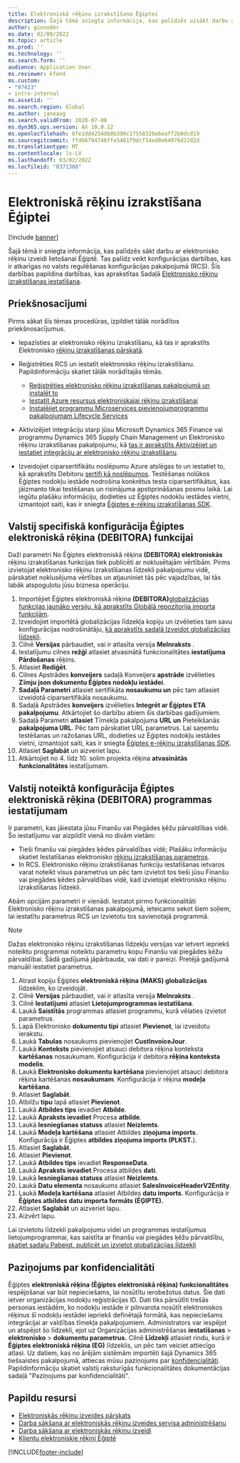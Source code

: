 ```yaml
---
title: Elektroniskā rēķinu izrakstīšana Ēģiptei
description: Šajā tēmā sniegta informācija, kas palīdzēs uzsākt darbu ar elektronisko rēķinu izrakstīšanu Ēģiptei Microsoft Dynamics 365 Finance un Dynamics 365 Supply Chain Management.
author: gionoder
ms.date: 02/09/2022
ms.topic: article
ms.prod: ''
ms.technology: ''
ms.search.form: ''
audience: Application User
ms.reviewer: kfend
ms.custom:
- "97423"
- intro-internal
ms.assetid: ''
ms.search.region: Global
ms.author: janeaug
ms.search.validFrom: 2020-07-08
ms.dyn365.ops.version: AX 10.0.12
ms.openlocfilehash: 6fe1dd4254db8b390c17558320a6eaff2b0dcd19
ms.sourcegitcommit: ffdb6794746ffe5461f9dcf34ed8e64976d22d2d
ms.translationtype: MT
ms.contentlocale: lv-LV
ms.lasthandoff: 03/02/2022
ms.locfileid: "8371360"
---
```

# <a name="electronic-invoicing-for-egypt"></a>Elektroniskā rēķinu izrakstīšana Ēģiptei

[!include [banner](../includes/banner.md)]

Šajā tēmā ir sniegta informācija, kas palīdzēs sākt darbu ar elektronisko rēķinu izveidi lietošanai Ēģiptē. Tas palīdz veikt konfigurācijas darbības, kas ir atkarīgas no valsts regulēšanas konfigurācijas pakalpojumā (RCS). Šīs darbības papildina darbības, kas aprakstītas Sadaļā [Elektronisko rēķinu izrakstīšanas iestatīšana](e-invoicing-set-up-overview.md).

## <a name="prerequisites"></a>Priekšnosacījumi

Pirms sākat šīs tēmas procedūras, izpildiet tālāk norādītos priekšnosacījumus.

- Iepazīsties ar elektronisko rēķinu izrakstīšanu, kā tas ir aprakstīts Elektronisko [rēķinu izrakstīšanas pārskatā](e-invoicing-service-overview.md).
- Reģistrēties RCS un iestatīt elektronisko rēķinu izrakstīšanu. Papildinformāciju skatiet tālāk norādītajās tēmās.

    - [Reģistrēties elektronisko rēķinu izrakstīšanas pakalpojumā un instalēt to](e-invoicing-sign-up-install.md)
    - [Iestatīt Azure resursus elektroniskajai rēķinu izrakstīšanai](e-invoicing-set-up-azure-resources.md)
    - [Instalējiet programmu Microservices pievienojumprogrammu pakalpojumam Lifecycle Services](e-invoicing-install-add-in-microservices-lcs.md)
    
- Aktivizējiet integrāciju starp jūsu Microsoft Dynamics 365 Finance vai programmu Dynamics 365 Supply Chain Management un Elektronisko rēķinu izrakstīšanas pakalpojumu, kā [tas ir aprakstīts Aktivizējiet un iestatiet integrāciju ar elektronisko rēķinu izrakstīšanu](e-invoicing-activate-setup-integration.md).
- Izveidojiet ciparsertifikātu noslēpumu Azure atslēgas to un iestatiet to, kā aprakstīts Debitoru [sertifi kā noslēpumos](e-invoicing-customer-certificates-secrets.md). Testēšanas nolūkos Ēģiptes nodokļu iestāde nodrošina konkrētus testa ciparsertifikātus, kas jāizmanto tikai testēšanas un risinājuma apstiprināšanas posmu laikā. Lai iegūtu plašāku informāciju, dodieties uz Ēģiptes nodokļu iestādes vietni, izmantojot saiti, kas ir sniegta [Ēģiptes e-rēķinu izrakstīšanas SDK](https://sdk.sit.invoicing.eta.gov.eg/faq/).

## <a name="country-specific-configuration-for-the-egyptian-electronic-invoice-eg-feature"></a>Valstij specifiskā konfigurācija Ēģiptes elektroniskā rēķina (DEBITORA) funkcijai

Daži parametri No Ēģiptes elektroniskā rēķina **(DEBITORA) elektroniskās** rēķinu izrakstīšanas funkcijas tiek publicēti ar noklusētajām vērtībām. Pirms izvietojat elektronisko rēķinu izrakstīšanas līdzekli pakalpojumu vidē, pārskatiet noklusējuma vērtības un atjauniniet tās pēc vajadzības, lai tās labāk atspoguļotu jūsu biznesa operāciju.

1. Importējiet Ēģiptes elektroniskā rēķina **(DEBITORA)**[globalizācijas funkcijas jaunāko versiju, kā aprakstīts Globālā repozitorija importa funkcijām](e-invoicing-import-feature-global-repository.md).
2. Izveidojiet importētā globalizācijas līdzekļa kopiju un izvēlieties tam savu konfigurācijas nodrošinātāju, [kā aprakstīts sadaļā Izveidot globalizācijas līdzekli](e-invoicing-create-new-globalization-feature.md).
3. Cilnē **Versijas** pārbaudiet, vai ir atlasīta versija **Melnraksts** .
4. Iestatījumu cilnes **režģī** atlasiet atvasinātā funkcionalitātes **iestatījuma Pārdošanas** rēķins.
5. Atlasiet **Rediģēt**.
6. Cilnes Apstrādes **konveijers** sadaļā Konveijera **apstrāde** izvēlieties **Zīmju json dokumentu Ēģiptes nodokļu iestādei**.
7. **Sadaļā Parametri** atlasiet sertifikāta **nosaukumu un** pēc tam atlasiet izveidotā ciparsertifikāla nosaukumu.
8. Sadaļā Apstrādes **konveijers** izvēlieties **Integrēt ar Ēģiptes ETA pakalpojumu**. Atkārtojiet šo darbību abiem šīs darbības gadījumiem.
9. Sadaļā Parametri **atlasiet** Tīmekļa pakalpojuma **URL un** Pieteikšanās **pakalpojuma URL**. Pēc tam pārskatiet URL parametrus. Lai saņemtu testēšanas un ražošanas URL, dodieties uz Ēģiptes nodokļu iestādes vietni, izmantojot saiti, kas ir sniegta [Ēģiptes e-rēķinu izrakstīšanas SDK](https://sdk.sit.invoicing.eta.gov.eg/faq/).
10. Atlasiet **Saglabāt** un aizveriet lapu.
11. Atkārtojiet no 4. līdz 10. solim projekta rēķina **atvasinātās funkcionalitātes** iestatījumam.

## <a name="country-specific-configuration-for-the-egyptian-electronic-invoice-eg-application-setup"></a>Valstij noteiktā konfigurācija Ēģiptes elektroniskā rēķina (DEBITORA) programmas iestatījumam

Ir parametri, kas jāiestata jūsu Finanšu vai Piegādes ķēžu pārvaldības vidē. Šo iestatījumu var aizpildīt vienā no divām vietām:

- Tieši finanšu vai piegādes ķēdes pārvaldības vidē; Plašāku informāciju skatiet Iestatīšanas elektronisko [rēķinu izrakstīšanas parametros](e-invoicing-set-up-parameters.md).
- In RCS. Elektronisko rēķinu izrakstīšanas funkciju iestatīšanas ietvaros varat noteikt visus parametrus un pēc tam izvietot tos tieši jūsu Finanšu vai piegādes ķēdes pārvaldības vidē, kad izvietojat elektronisko rēķinu izrakstīšanas līdzekli.

Abām opcijām parametri ir vienādi. Iestatot pirmo funkcionalitāti Elektronisko rēķinu izrakstīšanas pakalpojumā, ieteicams sekot šiem soļiem, lai iestatītu parametrus RCS un izvietotu tos savienotajā programmā.

> [!NOTE]
> Dažas elektronisko rēķinu izrakstīšanas līdzekļu versijas var ietvert iepriekš noteiktu programmai noteiktu parametru kopu Finanšu vai piegādes ķēžu pārvaldībai. Šādā gadījumā jāpārbauda, vai dati ir pareizi. Pretējā gadījumā manuāli iestatiet parametrus.

1. Atrast kopiju Ēģiptes **elektroniskā rēķina (MAKS) globalizācijas** līdzeklim, ko izveidojāt.
2. Cilnē **Versijas** pārbaudiet, vai ir atlasīta versija **Melnraksts** .
3. Cilnē **Iestatījumi** atlasiet **Lietojumprogrammas iestatīšana**.
4. Laukā **Saistītās** programmas atlasiet programmu, kurā vēlaties izvietot parametrus.
5. Lapā Elektronisko **dokumentu tipi** atlasiet **Pievienot**, lai izveidotu ierakstu.
6. Laukā **Tabulas** nosaukums pievienojiet **CustInvoiceJour**.
7. Laukā **Konteksts** pievienojiet atsauci debitora rēķina konteksta **kartēšanas** nosaukumam. Konfigurācija ir debitora **rēķina konteksta modelis**.
8. Laukā **Elektronisko dokumentu kartēšana** pievienojiet atsauci debitora rēķina kartēšanas **nosaukumam**. Konfigurācija ir rēķina **modeļa kartēšana**.
9. Atlasiet **Saglabāt**.
10. Atbilžu **tipu** lapā atlasiet **Pievienot**.
11. Laukā **Atbildes tips** ievadiet **Atbilde**.
12. Laukā **Apraksts ievadiet** Procesa **atbilde**.
13. Laukā **Iesniegšanas statuss** atlasiet **Neizlemts**.
14. Laukā **Modeļa kartēšana** atlasiet Atbildes **ziņojuma imports**. Konfigurācija ir Ēģiptes **atbildes ziņojuma imports (PLKST.**).
15. Atlasiet **Saglabāt**.
16. Atlasiet **Pievienot**.
17. Laukā **Atbildes tips** ievadiet **ResponseData**.
18. Laukā **Apraksts ievadiet** Procesa atbildes **dati**.
19. Laukā **Iesniegšanas statuss** atlasiet **Neizlemts**.
20. Laukā **Datu elementa** nosaukums atlasiet **SalesInvoiceHeaderV2Entity**.
21. Laukā **Modeļa kartēšana** atlasiet Atbildes **datu imports**. Konfigurācija ir **Ēģiptes atbildes datu importa formāts (ĒĢIPTE).**
22. Atlasiet **Saglabāt** un aizveriet lapu.
23. Aizvērt lapu.

Lai izvietotu līdzekli pakalpojumu videi un programmas iestatījumus lietojumprogrammai, kas saistīta ar finanšu vai piegādes ķēžu pārvaldību, [skatiet sadaļu Pabeigt, publicēt un izvietot globalizācijas līdzekli](e-invoicing-complete-publish-deploy-globalization-feature.md)

## <a name="privacy-notice"></a>Paziņojums par konfidencialitāti

Ēģiptes **elektroniskā rēķina (Ēģiptes elektroniskā rēķina) funkcionalitātes** iespējošanai var būt nepieciešams, lai nosūtītu ierobežotus datus. Šie dati ietver organizācijas nodokļu reģistrācijas ID. Dati tiks pārsūtīti trešās personas iestādēm, ko nodokļu iestāde ir pilnvarota nosūtīt elektroniskos rēķinus šī nodokļu iestādei iepriekš definētajā formātā, kas nepieciešams integrācijai ar valdības tīmekļa pakalpojumiem. Administrators var iespējot un atspējot šo līdzekli, ejot uz Organizācijas administrēšanas **iestatīšanas** \> **elektronisko** \> **dokumentu parametrus.** Cilnē **Līdzekļi** atlasiet rindu, kurā ir **Ēģiptes elektroniskā rēķina (EG)** līdzeklis, un pēc tam veiciet attiecīgo atlasi. Uz datiem, kas no ārējām sistēmām importēti šajā Dynamics 365 tiešsaistes pakalpojumā, attiecas mūsu paziņojums par [konfidencialitāti](https://go.microsoft.com/fwlink/?LinkId=512132). Papildinformāciju skatiet valstij raksturīgās funkcionalitātes dokumentācijas sadaļā "Paziņojums par konfidencialitāti".

## <a name="additional-resources"></a>Papildu resursi

- [Elektroniskās rēķinu izveides pārskats](e-invoicing-service-overview.md)
- [Darba sākšana ar elektroniskās rēķinu izveides servisa administrēšanu](e-invoicing-get-started-service-administration.md)
- [Darba sākšana ar elektroniskās rēķinu izveidi](e-invoicing-get-started.md)
- [Klientu elektroniskie rēķini Ēģiptē](emea-egy-e-invoices.md)

[!INCLUDE[footer-include](../../includes/footer-banner.md)]
